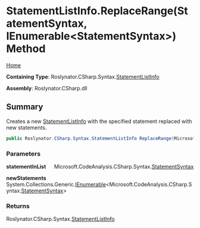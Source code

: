 # StatementListInfo\.ReplaceRange\(StatementSyntax, IEnumerable\<StatementSyntax>\) Method

[Home](../../../../../README.md)

**Containing Type**: Roslynator\.CSharp\.Syntax\.[StatementListInfo](../README.md)

**Assembly**: Roslynator\.CSharp\.dll

## Summary

Creates a new [StatementListInfo](../README.md) with the specified statement replaced with new statements\.

```csharp
public Roslynator.CSharp.Syntax.StatementListInfo ReplaceRange(Microsoft.CodeAnalysis.CSharp.Syntax.StatementSyntax statementInList, System.Collections.Generic.IEnumerable<Microsoft.CodeAnalysis.CSharp.Syntax.StatementSyntax> newStatements)
```

### Parameters

**statementInList** &emsp; Microsoft\.CodeAnalysis\.CSharp\.Syntax\.[StatementSyntax](https://docs.microsoft.com/en-us/dotnet/api/microsoft.codeanalysis.csharp.syntax.statementsyntax)

**newStatements** &emsp; System\.Collections\.Generic\.[IEnumerable](https://docs.microsoft.com/en-us/dotnet/api/system.collections.generic.ienumerable-1)\<Microsoft\.CodeAnalysis\.CSharp\.Syntax\.[StatementSyntax](https://docs.microsoft.com/en-us/dotnet/api/microsoft.codeanalysis.csharp.syntax.statementsyntax)>

### Returns

Roslynator\.CSharp\.Syntax\.[StatementListInfo](../README.md)

